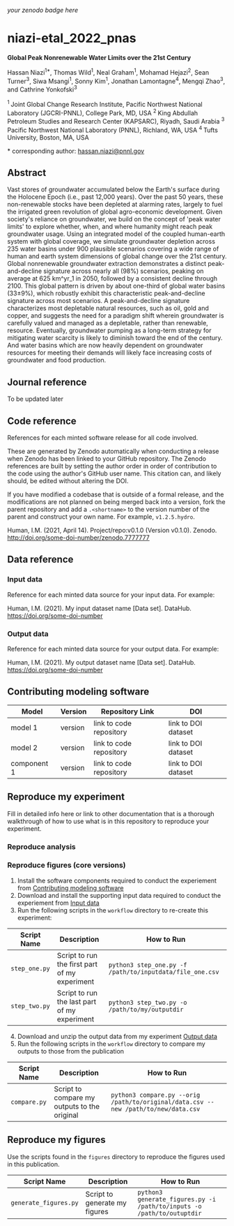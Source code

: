 _your zenodo badge here_

# niazi-etal_2022_pnas

**Global Peak Nonrenewable Water Limits over the 21st Century**

Hassan Niazi<sup>1\*</sup>, Thomas Wild<sup>1</sup>, Neal Graham<sup>1</sup>, Mohamad Hejazi<sup>2</sup>, Sean Turner<sup>3</sup>, Siwa Msangi<sup>1</sup>, Sonny Kim<sup>1</sup>, Jonathan Lamontagne<sup>4</sup>, Mengqi Zhao<sup>3</sup>, and Cathrine Yonkofski<sup>3</sup>

<sup>1 </sup> Joint Global Change Research Institute, Pacific Northwest National Laboratory (JGCRI-PNNL), College Park, MD, USA
<sup>2 </sup> King Abdullah Petroleum Studies and Research Center (KAPSARC), Riyadh, Saudi Arabia
<sup>3 </sup> Pacific Northwest National Laboratory (PNNL), Richland, WA, USA
<sup>4 </sup> Tufts University, Boston, MA, USA

\* corresponding author:  hassan.niazi@pnnl.gov

## Abstract
Vast stores of groundwater accumulated below the Earth's surface during the Holocene Epoch (i.e., past 12,000 years). Over the past 50 years, these non-renewable stocks have been depleted at alarming rates, largely to fuel the irrigated green revolution of global agro-economic development. Given society's reliance on groundwater, we build on the concept of 'peak water limits' to explore whether, when, and where humanity might reach peak groundwater usage. Using an integrated model of the coupled human-earth system with global coverage, we simulate groundwater depletion across 235 water basins under 900 plausible scenarios covering a wide range of human and earth system dimensions of global change over the 21st century. Global nonrenewable groundwater extraction demonstrates a distinct peak-and-decline signature across nearly all (98\%) scenarios, peaking on average at 625 km^yr_1 in 2050, followed by a consistent decline through 2100. This global pattern is driven by about one-third of global water basins (33±9\%), which robustly exhibit this characteristic peak-and-decline signature across most scenarios. A peak-and-decline signature characterizes most depletable natural resources, such as oil, gold and copper, and suggests the need for a paradigm shift wherein groundwater is carefully valued and managed as a depletable, rather than renewable, resource. Eventually, groundwater pumping as a long-term strategy for mitigating water scarcity is likely to diminish toward the end of the century. And water basins which are now heavily dependent on groundwater resources for meeting their demands will likely face increasing costs of groundwater and food production.

## Journal reference
To be updated later

## Code reference
References for each minted software release for all code involved.  

These are generated by Zenodo automatically when conducting a release when Zenodo has been linked to your GitHub repository. The Zenodo references are built by setting the author order in order of contribution to the code using the author's GitHub user name.  This citation can, and likely should, be edited without altering the DOI.

If you have modified a codebase that is outside of a formal release, and the modifications are not planned on being merged back into a version, fork the parent repository and add a `.<shortname>` to the version number of the parent and construct your own name.  For example, `v1.2.5.hydro`.

Human, I.M. (2021, April 14). Project/repo:v0.1.0 (Version v0.1.0). Zenodo. http://doi.org/some-doi-number/zenodo.7777777

## Data reference

### Input data
Reference for each minted data source for your input data.  For example:

Human, I.M. (2021). My input dataset name [Data set]. DataHub. https://doi.org/some-doi-number

### Output data
Reference for each minted data source for your output data.  For example:

Human, I.M. (2021). My output dataset name [Data set]. DataHub. https://doi.org/some-doi-number

## Contributing modeling software
| Model | Version | Repository Link | DOI |
|-------|---------|-----------------|-----|
| model 1 | version | link to code repository | link to DOI dataset |
| model 2 | version | link to code repository | link to DOI dataset |
| component 1 | version | link to code repository | link to DOI dataset |

## Reproduce my experiment
Fill in detailed info here or link to other documentation that is a thorough walkthrough of how to use what is in this repository to reproduce your experiment.

### Reproduce analysis 


### Reproduce figures (core versions)



1. Install the software components required to conduct the experiement from [Contributing modeling software](#contributing-modeling-software)
2. Download and install the supporting input data required to conduct the experiement from [Input data](#input-data)
3. Run the following scripts in the `workflow` directory to re-create this experiment:

| Script Name | Description | How to Run |
| --- | --- | --- |
| `step_one.py` | Script to run the first part of my experiment | `python3 step_one.py -f /path/to/inputdata/file_one.csv` |
| `step_two.py` | Script to run the last part of my experiment | `python3 step_two.py -o /path/to/my/outputdir` |

4. Download and unzip the output data from my experiment [Output data](#output-data)
5. Run the following scripts in the `workflow` directory to compare my outputs to those from the publication

| Script Name | Description | How to Run |
| --- | --- | --- |
| `compare.py` | Script to compare my outputs to the original | `python3 compare.py --orig /path/to/original/data.csv --new /path/to/new/data.csv` |

## Reproduce my figures
Use the scripts found in the `figures` directory to reproduce the figures used in this publication.

| Script Name | Description | How to Run |
| --- | --- | --- |
| `generate_figures.py` | Script to generate my figures | `python3 generate_figures.py -i /path/to/inputs -o /path/to/outuptdir` |
